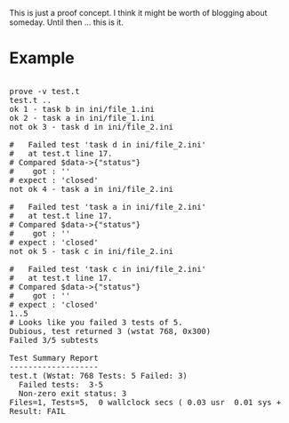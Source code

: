 This is just a proof concept.  I think it might be worth of blogging about someday.
Until then ... this is it.


Example
=======

<pre>

prove -v test.t
test.t .. 
ok 1 - task b in ini/file_1.ini
ok 2 - task a in ini/file_1.ini
not ok 3 - task d in ini/file_2.ini

#   Failed test 'task d in ini/file_2.ini'
#   at test.t line 17.
# Compared $data->{"status"}
#    got : ''
# expect : 'closed'
not ok 4 - task a in ini/file_2.ini

#   Failed test 'task a in ini/file_2.ini'
#   at test.t line 17.
# Compared $data->{"status"}
#    got : ''
# expect : 'closed'
not ok 5 - task c in ini/file_2.ini

#   Failed test 'task c in ini/file_2.ini'
#   at test.t line 17.
# Compared $data->{"status"}
#    got : ''
# expect : 'closed'
1..5
# Looks like you failed 3 tests of 5.
Dubious, test returned 3 (wstat 768, 0x300)
Failed 3/5 subtests 

Test Summary Report
-------------------
test.t (Wstat: 768 Tests: 5 Failed: 3)
  Failed tests:  3-5
  Non-zero exit status: 3
Files=1, Tests=5,  0 wallclock secs ( 0.03 usr  0.01 sys +  0.06 cusr  0.01 csys =  0.11 CPU)
Result: FAIL

</pre>
